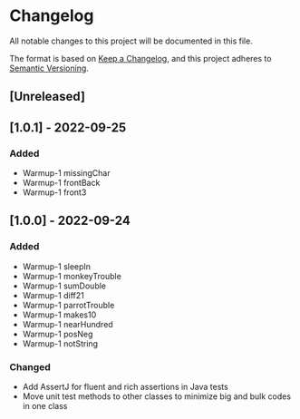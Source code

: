 # Changelog
All notable changes to this project will be documented in this file.

The format is based on [Keep a Changelog](https://keepachangelog.com/en/1.0.0/),
and this project adheres to [Semantic Versioning](https://semver.org/spec/v2.0.0.html).

## [Unreleased]

## [1.0.1] - 2022-09-25
### Added
- Warmup-1 missingChar
- Warmup-1 frontBack
- Warmup-1 front3

## [1.0.0] - 2022-09-24
### Added
- Warmup-1 sleepIn
- Warmup-1 monkeyTrouble
- Warmup-1 sumDouble
- Warmup-1 diff21
- Warmup-1 parrotTrouble
- Warmup-1 makes10
- Warmup-1 nearHundred
- Warmup-1 posNeg
- Warmup-1 notString

### Changed
- Add AssertJ for fluent and rich assertions in Java tests
- Move unit test methods to other classes to minimize big and bulk codes in one class